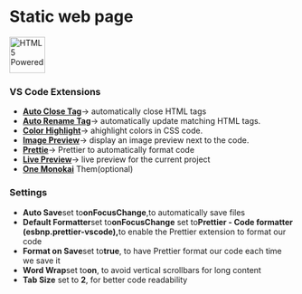 # Static web page

<a href="http://www.w3.org/html/logo/" >
<img src="https://www.w3.org/html/logo/badge/html5-badge-h-solo.png" width="63" height="64" alt="HTML5 Powered" title="HTML5 Powered">
</a>
 
<h3>VS Code Extensions</h3>
<ul>
<li><a href= "https://marketplace.visualstudio.com/items?itemName=formulahendry.auto-close-tag" target="_blank"><b>Auto Close Tag</b></a>→ automatically close HTML tags</li>
<li><a href ="https://marketplace.visualstudio.com/items?itemName=formulahendry.auto-rename-tag" target="_blank"><b>Auto Rename Tag</b></a>→ automatically update matching HTML tags.</li>
<li><a href ="https://marketplace.visualstudio.com/items?itemName=naumovs.color-highlight" target="_blank"><b>Color Highlight</b></a>→ ahighlight colors in CSS code.</a></li>
 <li><a href ="https://marketplace.visualstudio.com/items?itemName=kisstkondoros.vscode-gutter-preview" target="_blank"><b>Image Preview</b></a>→ display an image preview next to the code. </li>
 <li><a href ="https://marketplace.visualstudio.com/items?itemName=esbenp.prettier-vscode" target="_blank"><b>Prettie</b></a>→ Prettier to automatically format code</li>
 <li><a href ="https://marketplace.visualstudio.com/items?itemName=ms-vscode.live-server" target="_blank"><b>Live Preview</b></a>→ live preview for the current project</li>

<li><a href="https://marketplace.visualstudio.com/items?itemName=azemoh.one-monokai" target="_blank"><b>One Monokai</b></a> Them(optional)</li>
</ul>
<h3>Settings</h3>
<ul>
<li><strong  >Auto Save</strong>set to<strong>onFocusChange</strong>,to automatically save files</li>
<li><strong>Default Formatter</strong>set to<strong>onFocusChange</strong>
 set to<strong>Prettier - Code formatter (esbnp.prettier-vscode),</strong>to enable the Prettier extension to format our code</li>
<li><strong>Format on Save</strong>set to<strong>true</strong>,
to have Prettier format our code each time we save it</li>
<li><strong>Word Wrap</strong>set to<strong>on</strong>, to avoid vertical scrollbars for long content</li>

<li><strong>Tab Size</strong> set to <strong>2</strong>, for better code readability</li>

</ul>
